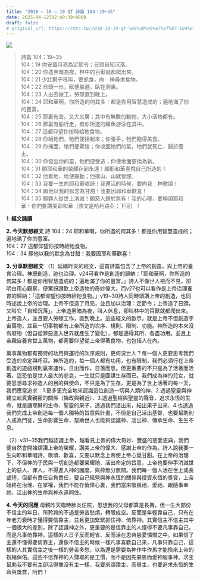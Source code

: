 ```yaml
---
title: "2018 – 10 – 19 QT 詩篇 104：19~35"
date: 2025-04-12T02:40:39+0800
draft: false
# original_url: https://cmtc.tw/2018-10-19-qt-%e8%a9%a9%e7%af%87-104%ef%bc%9a1935
---
```


![](/images/qt.jpg)
> 詩篇 104：19\~35  
> 104：19 你安置月亮為定節令；日頭自知沉落。  
> 104：20 你造黑暗為夜，林中的百獸就都爬出來。  
> 104：21 少壯獅子吼叫，要抓食，向　神尋求食物。  
> 104：22 日頭一出，獸便躲避，臥在洞裏。  
> 104：23 人出去做工，勞碌直到晚上。  
> 104：24 耶和華啊，你所造的何其多！都是你用智慧造成的；遍地滿了你的豐富。  
> 104：25 那裏有海，又大又廣；其中有無數的動物，大小活物都有。  
> 104：26 那裏有船行走，有你所造的鱷魚游泳在其中。  
> 104：27 這都仰望你按時給牠食物。  
> 104：28 你給牠們，牠們便拾起來；你張手，牠們飽得美食。  
> 104：29 你掩面，牠們便驚惶；你收回牠們的氣，牠們就死亡，歸於塵土。  
> 104：30 你發出你的靈，牠們便受造；你使地面更換為新。  
> 104：31 願耶和華的榮耀存到永遠！願耶和華喜悅自己所造的！  
> 104：32 他看地，地便震動；他摸山，山就冒煙。  
> 104：33 我要一生向耶和華唱詩！我還活的時候，要向我　神歌頌！  
> 104：34 願他以我的默念為甘甜！我要因耶和華歡喜！  
> 104：35 願罪人從世上消滅！願惡人歸於無有！我的心哪，要稱頌耶和華！你們要讚美耶和華（原文是哈利路亞；下同）！

**1. 經文誦讀**

**2.  今天默想經文**
詩 104：24 耶和華啊，你所造的何其多！都是你用智慧造成的；遍地滿了你的豐富。  
104：27 這都仰望你按時給牠食物。  
104：34 願他以我的默念為甘甜！我要因耶和華歡喜！

**3. 分享默想經文**
（1）延續昨天的經文，這首詩篇包含了上帝的創造，與上帝的養育治理。神既創造，祂也治理。v24可看作是創造的歸納：「耶和華啊，你所造的何其多！都是你用智慧造成的；遍地滿了你的豐富。」詩人不像世人視而不見，卻明白用心觀察，便驚訝讚歎上帝造物的奇妙偉大。而v27也可以看作是上帝治理養育的歸納：「這都仰望你按時給牠食物。」v19\~30詩人同時頌讚上帝的創造，也同時述說上帝的治理。上帝不但造了月亮，並且加以治理：定節令；上帝造了日頭，又叫它「自知沉落」。上帝造黑暗為夜，叫人休息，卻叫林中的百獸就都爬出來。上帝造人，並且要人勞碌工作，直到晚上。這些經文的啟示，就是上帝不但創造宇宙萬物，並且一切事物都有上帝所造的次序、規則、限制、功能。神所造的本來沒有廢物（但自從罪惡進入世界就產生了變化），都是適得其所、各盡功用。並且上帝親自養育世上萬物，都需要仰望從上帝得著食物，也包括人在內。

萬事萬物都有獨特的功用與運行的次序規則，更何況世人？每一個人更要思考我們受造的命定與呼召。神所造的，每一個人都有功用，也有限制，我們必須行在上帝創造的遊戲規則裏來運作，日出而作，日落而息。但更重要的不只是為了活著而活著，這恐怕是世人最大的悲哀，一生就只是圖謀生存而已。我們成為神的兒女，就要思想尋求神造人的目的與使命，不只是為了生存，更是為了世上活著的每一天，我們應當追求：1.更多更完全地來認識這位創造一切與人類的神、2.透過聖靈與神建立起真實親密的關係（悔改與親近）、3.透過聖經與聖靈的聲音，追求永恆的生命，就是讓耶穌的生命、聖靈的果子，透過我們活出來，結出果子出來、4.也透過我們完成上帝創造每一個人獨特的旨意與計畫，不但是自己活出基督，也要幫助別人成為門徒，生命影響生命，幫助世人也能夠認識神、活出神、傳承生命、生生不息。

（2）v31\~35我們越認識上帝，越看見上帝的偉大奇妙、豐盛的慈愛恩典，我們便自然會開始頌讚上帝的榮耀，讚美上帝的偉大、感謝上帝的作為。詩人說我要一生向耶和華唱詩、歌頌、歡喜，又要以默念上帝使上帝心覺甘甜。在上帝的治理下，不但神的子民與一切創造都要榮耀祂、活出命定的旨意，上帝也要伸手消滅世上的惡人、罪人，不得進入神的國度，與神無分無關。我們每一個人活在世上或長或短，但都有責任自負責任，要自己經營與神永恆的關係與投資永恆的獎賞，上帝始終在治理、在掌權，我們不能存僥倖心裏，我們當來敬畏祂、愛祂、跟隨事奉祂、活出神的生命與神永遠同住。

**4. 今天的回應**
母親昨天臨時肺炎住院，思想我的父母都算是長壽，但一生大部份不信主的年日，所矜誇的不過是勞苦愁煩，轉眼成空。反而是年輕靠自己，只有在年老力衰時才懂得要信靠主，並且更加緊緊抓住神、倚靠神。其實信主不信主其中一個很大的差別，除了認識神之外，更重要的是信靠主的人懂得不要凡事靠自己，而是凡事倚靠神，這樣的人日子反而輕省、反而活在恩典慈愛憐憫之中。如果信了主還不懂得要倚靠主，還像不信主的時候一樣凡事喜歡自己來，凡事只靠自己，這樣的人其實信主之後一樣的勞苦多愁，以為還是需要為神作牛作馬才能換來上帝的祝福保佑。這些不信靠神的人賺取的是工價，而不是因先蒙恩而愛神服事神。求主幫助我不要有主卻活得像沒有主一樣，我要來頌讚主、高舉主，也要追求永恆的生命與獎賞，阿們！
